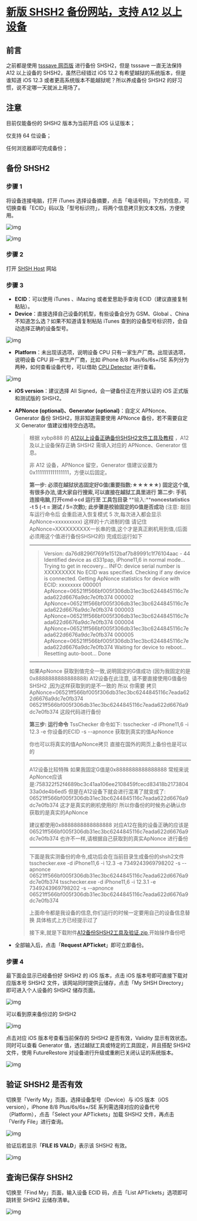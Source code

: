 # [新版 SHSH2 备份网站，支持 A12 以上设备](https://twjacy.top/post/shsh-host/)

## 前言

之前都是使用 [tsssave 网页版](https://tsssaver.1conan.com/) 进行备份 SHSH2，但是 tsssave 一直无法保持 A12 以上设备的 SHSH2，虽然已经错过 iOS 12.2 有希望越狱的系统版本，但是谁知道 iOS 12.3 或者更高系统版本不能越狱呢？所以养成备份 SHSH2 的好习惯，说不定哪一天就派上用场了。

## 注意

目前仅能备份的 SHSH2 版本为当前开启 iOS 认证版本；

仅支持 64 位设备；

任何浏览器即可完成备份；

## 备份 SHSH2

### 步骤 1

将设备连接电脑，打开 iTunes 选择设备摘要，点击「电话号码」下方的信息，可切换查看「ECID」码以及「型号标识符」，将两个信息拷贝到文本文档，方便使用。

![img](../../../#ImageAssets/5d3ac362d28bd96276.png)

![img](../../../#ImageAssets/5d3ac371df01189998.png)

### 步骤 2

打开 [SHSH Host](https://shsh.host/) 网站

### 步骤 3

- **ECID**：可以使用 iTunes 、iMazing 或者爱思助手查询 ECID（建议直接复制粘贴）。
- **Device**：直接选择自己设备的机型，有些设备会分为 GSM、Global 、China 不知道怎么选？如果不知道请复制粘贴 iTunes 查到的设备型号标识符，会自动选择正确的设备型号。

![img](../../../#ImageAssets/5d3ac38f1c67095143.png)

- **Platform**：未出现该选项，说明设备 CPU 只有一家生产厂商。出现该选项，说明设备 CPU 非一家生产厂商，比如 iPhone 8/8 Plus/6s/6s+/SE 系列分为两种，如何查看设备代号，可以借助 [CPU Detector](https://apps.apple.com/cn/app/cpu-detector/id1357917957) 进行查看。

![img](../../../#ImageAssets/5d3ac3a12050039838.png)

- **iOS version**：建议选择 All Signed，会一键备份正在开放认证的 iOS 正式版和测试版的 SHSH2。

- **APNonce (optional)、Generator (optional)**：自定义 APNonce、Generator 备份 SHSH2，除非知道需要使用 APNonce 备份，若不需要自定义 Generator 值建议维持空白选项。

  > 根据 xybp888 的 [A12以上设备正确备份SHSH2文件工具及教程](https://bbs.feng.com/forum.php?mod=viewthread&tid=12385734&fromuid=8133602) ，A12 及以上设备保存正确 SHSH2 需填入对应的 APNonce、Generator 信息。
  >
  > 非 A12 设备，APNonce 留空，Generator 值建议设置为 0x1111111111111111，方便以后固定。
  >
  > **第一步: 必须在越狱状态固定好G值(重要指数:★★★★★)**
  > **固定这个值,有很多办法,请大家自行搜索,可以直接在越狱工具里进行**
  > **第二步: 手机连接电脑,打开cmd->cd 运行至 工具包目录**
  > **输入:****noncestatistics -t 5 (-t = 测试 / 5=次数);**
  > **此步骤是校验固定的G值是否成功**
  > (注意: 敲回车运行命令后 会重启进入恢复模式 5 次,每次进入都会显示ApNonce=xxxxxxxxx) 这样的十六进制的值
  > 请记住ApNonce=XXXXXXXXXX一长串的值,这个才是真正刷机用到值,(后面必须用这个值进行备份SHSH2的)
  > 完成后运行如下
  >
  > ------
  >
  > > Version: da76d8296f7691e1512baf7b89991c1f76104aac - 44
  > > Identified device as d331pap, iPhone11,6 in normal mode... Trying to get in recovery...
  > > INFO: device serial number is XXXXXXXXX
  > > No ECID was specified. Checking if any device is connected.
  > > Getting ApNonce statistics for device with ECID: xxxxxxxx
  > > 000001 ApNonce=06521ff566bf005f306db31ec3bc6244845116c7eada622d6676a9dc7e0fb374
  > > 000002 ApNonce=06521ff566bf005f306db31ec3bc6244845116c7eada622d6676a9dc7e0fb374
  > > 000003 ApNonce=06521ff566bf005f306db31ec3bc6244845116c7eada622d6676a9dc7e0fb374
  > > 000004 ApNonce=06521ff566bf005f306db31ec3bc6244845116c7eada622d6676a9dc7e0fb374
  > > 000005 ApNonce=06521ff566bf005f306db31ec3bc6244845116c7eada622d6676a9dc7e0fb374
  > > Waiting for device to reboot...
  > > Resetting auto-boot...
  > > Done
  >
  > ------
  >
  > 如果ApNonce 获取到值完全一致,说明固定的G值成功
  > (因为我固定的是0x8888888888888888)
  > A12设备在此注意, 请不要直接使用G值备份SHSH2 ,因为这样获取到的是不一致的
  > 所以 你需要
  > 拷贝ApNonce=06521ff566bf005f306db31ec3bc6244845116c7eada622d6676a9dc7e0fb374
  > 06521ff566bf005f306db31ec3bc6244845116c7eada622d6676a9dc7e0fb374 这段代码进行备份
  >
  >
  > **第三步: 运行命令**
  > TssChecker 命令如下:
  > tsschecker -d iPhone11,6 -i 12.3 -e 你设备的ECID -s --apnonce 获取到真实的值ApNonce
  >
  > 你也可以将真实的值ApNonce拷贝 直接在国外的网页上备份也是可以的
  >
  > ------
  >
  > 
  >
  > A12设备比较特殊
  > 如果我固定G值是0x8888888888888888 常规来说ApNonce应该是:758322f52f4689bc3c41aa106ee2108459fcecd83418b217380433a0de4b6ed5
  > 但是在A12设备下就会进行混淆了就变成了: 06521ff566bf005f306db31ec3bc6244845116c7eada622d6676a9dc7e0fb374
  > 这才是真实的刷机使用的!
  > 所以你备份的时候务必确认你获取的是真实的ApNonce
  >
  > 建议都使用0x8888888888888888 对应A12在我的设备正确的应该是 06521ff566bf005f306db31ec3bc6244845116c7eada622d6676a9dc7e0fb374
  > 也许不一样,请根据自己获取到的真实ApNonce 进行备份
  >
  > 
  >
  > ------
  >
  > 下面是我实测备份的命令,成功后会在当前目录生成备份的shsh2文件
  > tsschecker.exe -d iPhone11,6 -i 12.3 -e 7349243969798202 -s --apnonce 06521ff566bf005f306db31ec3bc6244845116c7eada622d6676a9dc7e0fb374
  > tsschecker.exe -d iPhone11,6 -i 12.3.1 -e 7349243969798202 -s --apnonce 06521ff566bf005f306db31ec3bc6244845116c7eada622d6676a9dc7e0fb374
  >
  >
  > 上面命令都是我设备的信息,你们运行的时候一定要用自己的设备信息替换 具体格式上方已经提示过了
  >
  > 接下来,就是下载附件[A12备份SHSH2工具及验证.zip](https://feng-bbs-att-1255531212.file.myqcloud.com/2019/07/17/15158431_A12备份SHSH2工具及验证.zip),开始操作备份吧

- 全部输入后，点击「**Request APTicket**」即可立即备份。

### 步骤 4

最下面会显示已经备份好 SHSH2 的 iOS 版本，点击 iOS 版本号即可直接下载对应版本号 SHSH2 文件，该网站同时提供云储存，点击「My SHSH Directory」即可进入个人设备的 SHSH2 储存页面。

![img](../../../#ImageAssets/5d3ac3bee4e4b98776.png)

可以看到原来备份过的 SHSH2

![img](../../../#ImageAssets/5d3ac3d35491743177.png)

点击对应 iOS 版本号查看当前保存的 SHSH2 是否有效，Validity 显示有效状态。同时可以查看 Generator 值，透过越狱工具或特定的工具固定，并且搭配 SHSH2 文件，使用 FutureRestore 对设备进行升级或重刷已关闭认证的系统版本。

![img](../../../#ImageAssets/5d3ac3e15395f18005.png)

## 验证 SHSH2 是否有效

切换至「Verify My」页面，选择设备型号（Device）与 iOS 版本（iOS version），iPhone 8/8 Plus/6s/6s+/SE 系列需选择对应的设备代号（Platform），点击「Select your APTickets」加载 SHSH2 文件，再点击「Verify File」进行查询。

![img](../../../#ImageAssets/5d3ac3f440e7339720.png)

验证后若显示「**FILE IS VALD**」表示该 SHSH2 有效。

![img](../../../#ImageAssets/5d3ac4029c4ab75008.png)

## 查询已保存 SHSH2

切换至「Find My」页面，输入设备 ECID 码，点击「List APTickets」选项即可跳转至 SHSH2 云储存清单。

![img](../../../#ImageAssets/5d3ac40ee9a1776611.png)